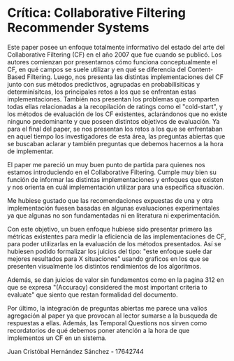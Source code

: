 # Crítica: Collaborative Filtering Recommender Systems 

Este paper posee un enfoque totalmente informativo del estado del arte del Collaborative Filtering (CF) en el año 2007 que fue cuando se publicó. Los autores comienzan por presentarnos cómo funciona conceptualmente el CF, en qué campos se suele utilizar y en qué se diferencia del Content-Based Filtering. Luego, nos presenta las distintas implementaciones del CF junto con sus métodos predictivos, agrupadas en probabilísiticas y determinísitcas, los principales retos a los que se enfrentan estas implementaciones. También nos presentan los problemas que comparten todas ellas relacionadas a la recopilación de ratings como el "cold-start", y los métodos de evaluación de los CF existentes, aclarándonos que no existe ninguno predominante y que poseen distintos objetivos de evaluación. Ya para el final del paper, se nos presentan los retos a los que se enfrentaban en aquel tiempo los investigadores de esta área, las preguntas abiertas que se buscaban aclarar y también preguntas que debemos hacernos a la hora de implementar.

El paper me pareció un muy buen punto de partida para quienes nos estamos introduciendo en el Collaborative Filtering. Cumple muy bien su función de informar las distintas implementaciones y enfoques que existen y nos orienta en cuál implementación utilizar para una específica situación. 

Me hubiese gustado que las recomendaciones expuestas de una y otra implementación fuesen basadas en algunas evaluaciones experimentales ya que algunas no son fundamentadas ni en literatura ni experimentación.

Con este objetivo, un buen enfoque hubiese sido presentar primero las métricas existentes para medir la eficiencia de las implementaciones de CF, para poder utilizarlas en la evaluación de los métodos presentados. Así se hubiesen podido formalizar los juicios del tipo: "este enfoque suele dar mejores resultados para X situaciones" usando graficos en los que se presenten visualmente los distintos rendimientos de los algoritmos.

Además, se dan juicios de valor sin fundamentos como en la pagina 312 en que se expresa "(Accuracy) considered the most important criteria to evaluate" que siento que restan formalidad del documento.

Por último, la integración de preguntas abiertas me parece una valios agregación al paper ya que provocan al lector sumarse a la busqueda de respuestas a ellas. Además, las Temporal Questions nos sirven como recordatorios de qué debemos poner atención a la hora de que implementos un CF en un sistema.

Juan Cristóbal Hernández Sánchez - 17642744